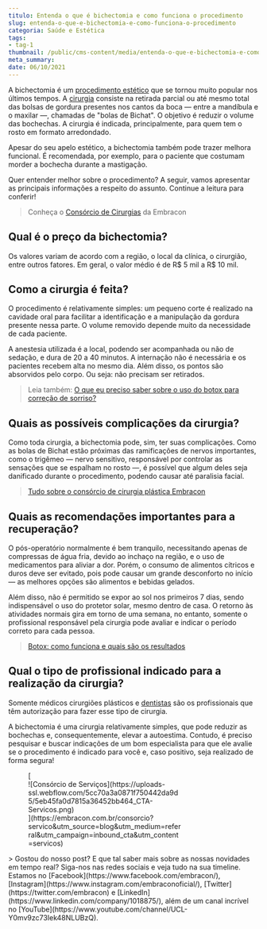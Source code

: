 ```yaml
---
titulo: Entenda o que é bichectomia e como funciona o procedimento
slug: entenda-o-que-e-bichectomia-e-como-funciona-o-procedimento
categoria: Saúde e Estética
tags:
- tag-1
thumbnail: /public/cms-content/media/entenda-o-que-e-bichectomia-e-como-funciona-o-procedimento.jpeg
meta_summary: 
date: 06/10/2021
---
```

A bichectomia é um [procedimento estético](https://www.embracon.com.br/blog/por-que-fazer-um-consorcio-de-cirurgia-plastica) que se tornou muito popular nos últimos tempos. A [cirurgia](https://www.embracon.com.br/blog/5-duvidas-sobre-o-consorcio-de-cirurgia) consiste na retirada parcial ou até mesmo total das bolsas de gordura presentes nos cantos da boca — entre a mandíbula e o maxilar —, chamadas de "bolas de Bichat". O objetivo é reduzir o volume das bochechas. A cirurgia é indicada, principalmente, para quem tem o rosto em formato arredondado.

Apesar do seu apelo estético, a bichectomia também pode trazer melhora funcional. É recomendada, por exemplo, para o paciente que costumam morder a bochecha durante a mastigação.

Quer entender melhor sobre o procedimento? A seguir, vamos apresentar as principais informações a respeito do assunto. Continue a leitura para conferir!

> Conheça o [Consórcio de Cirurgias](https://www.embracon.com.br/consorcio-servicos) da Embracon

Qual é o preço da bichectomia?
------------------------------

Os valores variam de acordo com a região, o local da clínica, o cirurgião, entre outros fatores. Em geral, o valor médio é de R$ 5 mil a R$ 10 mil.

Como a cirurgia é feita?
------------------------

O procedimento é relativamente simples: um pequeno corte é realizado na cavidade oral para facilitar a identificação e a manipulação da gordura presente nessa parte. O volume removido depende muito da necessidade de cada paciente.

A anestesia utilizada é a local, podendo ser acompanhada ou não de sedação, e dura de 20 a 40 minutos. A internação não é necessária e os pacientes recebem alta no mesmo dia. Além disso, os pontos são absorvidos pelo corpo. Ou seja: não precisam ser retirados.

> Leia também: [O que eu preciso saber sobre o uso do botox para correção de sorriso?](https://www.embracon.com.br/blog/o-que-eu-preciso-saber-sobre-o-uso-do-botox-para-correcao-de-sorriso)

Quais as possíveis complicações da cirurgia?
--------------------------------------------

Como toda cirurgia, a bichectomia pode, sim, ter suas complicações. Como as bolas de Bichat estão próximas das ramificações de nervos importantes, como o trigêmeo — nervo sensitivo, responsável por controlar as sensações que se espalham no rosto —, é possível que algum deles seja danificado durante o procedimento, podendo causar até paralisia facial.

> [Tudo sobre o consórcio de cirurgia plástica Embracon](https://www.embracon.com.br/blog/tudo-sobre-o-consorcio-de-cirurgia-plastica-embracon)

Quais as recomendações importantes para a recuperação?
------------------------------------------------------

O pós-operatório normalmente é bem tranquilo, necessitando apenas de compressas de água fria, devido ao inchaço na região, e o uso de medicamentos para aliviar a dor. Porém, o consumo de alimentos cítricos e duros deve ser evitado, pois pode causar um grande desconforto no início — as melhores opções são alimentos e bebidas gelados.

Além disso, não é permitido se expor ao sol nos primeiros 7 dias, sendo indispensável o uso do protetor solar, mesmo dentro de casa. O retorno às atividades normais gira em torno de uma semana, no entanto, somente o profissional responsável pela cirurgia pode avaliar e indicar o período correto para cada pessoa.

> [Botox: como funciona e quais são os resultados](https://www.embracon.com.br/blog/botox-como-funciona-e-quais-sao-os-resultados)

Qual o tipo de profissional indicado para a realização da cirurgia?
-------------------------------------------------------------------

Somente médicos cirurgiões plásticos e [dentistas](https://www.embracon.com.br/blog/entenda-como-e-o-curso-e-o-mercado-de-odontologia) são os profissionais que têm autorização para fazer esse tipo de cirurgia.

A bichectomia é uma cirurgia relativamente simples, que pode reduzir as bochechas e, consequentemente, elevar a autoestima. Contudo, é preciso pesquisar e buscar indicações de um bom especialista para que ele avalie se o procedimento é indicado para você e, caso positivo, seja realizado de forma segura!

<figure class="w-richtext-figure-type-image w-richtext-align-center" style="max-width:310px">[<div>![Consórcio de Serviços](https://uploads-ssl.webflow.com/5cc70a3a0871f750442da9d5/5eb45fa0d7815a36452bb464_CTA-Servicos.png)</div>](https://embracon.com.br/consorcio?servico&utm_source=blog&utm_medium=referral&utm_campaign=inbound_cta&utm_content=servicos)</figure>> Gostou do nosso post? E que tal saber mais sobre as nossas novidades em tempo real? Siga-nos nas redes sociais e veja tudo na sua timeline. Estamos no [Facebook](https://www.facebook.com/embracon/), [Instagram](https://www.instagram.com/embraconoficial/), [Twitter](https://twitter.com/embracon) e [LinkedIn](https://www.linkedin.com/company/1018875/), além de um canal incrível no [YouTube](https://www.youtube.com/channel/UCL-Y0mv9zc73Iek48NLUBzQ).

